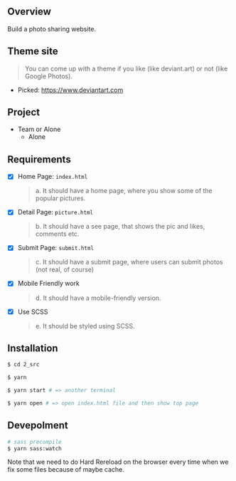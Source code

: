 ## Overview

Build a photo sharing website.

## Theme site

> You can come up with a theme if you like (like deviant.art) or not (like Google Photos).

- Picked: https://www.deviantart.com

## Project

- Team or Alone
  - Alone

## Requirements

- [x] Home Page: `index.html`
  > a. It should have a home page, where you show some of the popular pictures.
- [x] Detail Page: `picture.html`
  > b. It should have a see page, that shows the pic and likes, comments etc.
- [x] Submit Page: `submit.html`
  > c. It should have a submit page, where users can submit photos (not real, of course)
- [x] Mobile Friendly work
  > d. It should have a mobile-friendly version.
- [x] Use SCSS
  > e. It should be styled using SCSS.

## Installation

```zsh
$ cd 2_src

$ yarn

$ yarn start # => another terminal

$ yarn open # => open index.html file and then show top page
```

## Devepolment

```zsh
# sass precompile
$ yarn sass:watch
```

Note that we need to do Hard Rereload on the browser every time when we fix some files because of maybe cache.
